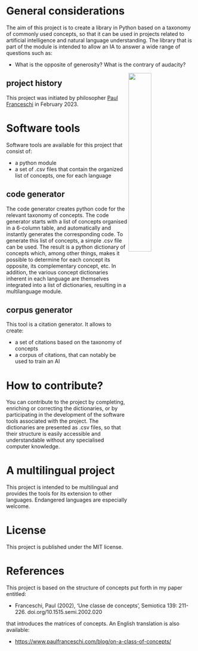 # General considerations
The aim of this project is to create a library in Python based on a taxonomy of commonly used concepts, so that it can be used in projects related to artificial intelligence and natural language understanding. The library that is part of the module is intended to allow an IA to answer a wide range of questions such as:

* What is the opposite of generosity? What is the contrary of audacity?

<img align="right" width="35%" src="https://github.com/paulfranceschi/taxonomy-of-concepts/blob/main/matrix of concepts.jpg">

## project history
This project was initiated by philosopher [Paul Franceschi](www.paulfranceschi.com) in February 2023.

# Software tools
Software tools are available for this project that consist of:
* a python module
* a set of .csv files that contain the organized list of concepts, one for each language

## code generator
The code generator creates python code for the relevant taxonomy of concepts. The code generator starts with a list of concepts organised in a 6-column table, and automatically and instantly generates the corresponding code. To generate this list of concepts, a simple .csv file can be used. The result is a python dictionary of concepts which, among other things, makes it possible to determine for each concept its opposite, its complementary concept, etc. In addition, the various concept dictionaries inherent in each language are themselves integrated into a list of dictionaries, resulting in a multilanguage module.

## corpus generator
This tool is a citation generator. It allows to create:
* a set of citations based on the taxonomy of concepts
* a corpus of citations, that can notably be used to train an AI

# How to contribute?
You can contribute to the project by completing, enriching or correcting the dictionaries, or by participating in the development of the software tools associated with the project. The dictionaries are presented as .csv files, so that their structure is easily accessible and understandable without any specialised computer knowledge.

# A multilingual project
This project is intended to be multilingual and provides the tools for its extension to other languages. Endangered languages are especially welcome.

# License
This project is published under the MIT license.

# References
This project is based on the structure of concepts put forth in my paper entitled:
* Franceschi, Paul (2002), ‘Une classe de concepts’, Semiotica 139: 211-226. doi.org/10.1515.semi.2002.020

that introduces the matrices of concepts. An English translation is also available:
* https://www.paulfranceschi.com/blog/on-a-class-of-concepts/
